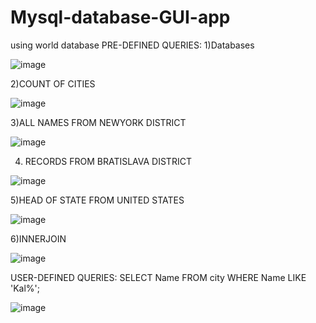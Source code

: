 # Mysql-database-GUI-app
using world database
PRE-DEFINED QUERIES:
1)Databases

![image](https://user-images.githubusercontent.com/77347918/111248950-eac0fb00-8630-11eb-8cba-e7de13c24196.png)

2)COUNT OF CITIES

![image](https://user-images.githubusercontent.com/77347918/111248972-f3b1cc80-8630-11eb-88ab-5df973a87655.png)

3)ALL NAMES FROM NEWYORK DISTRICT

![image](https://user-images.githubusercontent.com/77347918/111248984-fad8da80-8630-11eb-8d60-538d6c40feb9.png)

4) RECORDS FROM BRATISLAVA DISTRICT

![image](https://user-images.githubusercontent.com/77347918/111249032-0cba7d80-8631-11eb-84d9-e3f30675dac7.png)

5)HEAD OF STATE FROM UNITED STATES

![image](https://user-images.githubusercontent.com/77347918/111249056-1512b880-8631-11eb-9659-51f3df698f94.png)

6)INNERJOIN

 ![image](https://user-images.githubusercontent.com/77347918/111249069-1c39c680-8631-11eb-86b3-09dc4ce55afc.png)

USER-DEFINED QUERIES:
        SELECT Name FROM city WHERE Name LIKE 'Kal%';
        
![image](https://user-images.githubusercontent.com/77347918/111248884-cc5aff80-8630-11eb-8534-b8b807d8168f.png)
